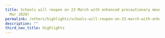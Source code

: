```yaml
---
title: Schools will reopen on 23 March with enhanced precautionary measures (19
  Mar 2020)
permalink: /others/highlights/schools-will-reopen-on-23-march-with-enhanced-precautionary-measures-19-mar-2020
description: ""
third_nav_title: Highlights
---
```

